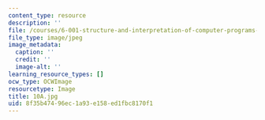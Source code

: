 ```yaml
---
content_type: resource
description: ''
file: /courses/6-001-structure-and-interpretation-of-computer-programs-spring-2005/8f35b47496ec1a93e158ed1fbc8170f1_10A.jpg
file_type: image/jpeg
image_metadata:
  caption: ''
  credit: ''
  image-alt: ''
learning_resource_types: []
ocw_type: OCWImage
resourcetype: Image
title: 10A.jpg
uid: 8f35b474-96ec-1a93-e158-ed1fbc8170f1
---
```

